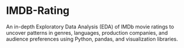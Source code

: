 # IMDB-Rating
An in-depth Exploratory Data Analysis (EDA) of IMDb movie ratings to uncover patterns in genres, languages, production companies, and audience preferences using Python, pandas, and visualization libraries.
